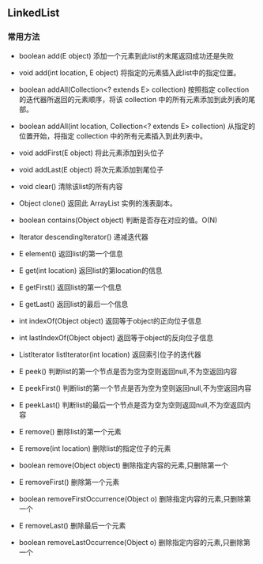 ## LinkedList
### 常用方法

- boolean       add(E object)
添加一个元素到此list的末尾返回成功还是失败

- void          add(int location, E object)
将指定的元素插入此list中的指定位置。

- boolean       addAll(Collection<? extends E> collection)
按照指定 collection 的迭代器所返回的元素顺序，将该 collection 中的所有元素添加到此列表的尾部。

- boolean       addAll(int location, Collection<? extends E> collection)
从指定的位置开始，将指定 collection 中的所有元素插入到此列表中。

- void          addFirst(E object)
将此元素添加到头位子

- void          addLast(E object)
将次元素添加到尾位子

- void          clear()
清除该list的所有内容

- Object        clone()
返回此 ArrayList 实例的浅表副本。

- boolean       contains(Object object)
判断是否存在对应的值。O(N)

- Iterator<E>   descendingIterator()
递减迭代器

- E             element()
返回list的第一个信息

- E             get(int location)
返回list的第location的信息

- E             getFirst()
返回list的第一个信息

- E             getLast()
返回list的最后一个信息

- int           indexOf(Object object)
返回等于object的正向位子信息

- int           lastIndexOf(Object object)
返回等于object的反向位子信息

- ListIterator<E>     listIterator(int location)
返回索引位子的迭代器

- E             peek()
判断list的第一个节点是否为空为空则返回null,不为空返回内容

- E             peekFirst()
判断list的第一个节点是否为空为空则返回null,不为空返回内容

- E             peekLast()
判断list的最后一个节点是否为空为空则返回null,不为空返回内容

- E             remove()
删除list的第一个元素

- E             remove(int location)
删除list的指定位子的元素

- boolean       remove(Object object)
删除指定内容的元素,只删除第一个

- E             removeFirst()
删除第一个元素

- boolean       removeFirstOccurrence(Object o)
删除指定内容的元素,只删除第一个

- E             removeLast()
删除最后一个元素

- boolean       removeLastOccurrence(Object o)
删除指定内容的元素,只删除第一个

